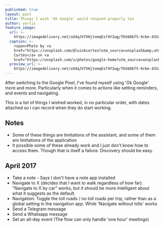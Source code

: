 ```yaml
---
published: true
layout: post
title: Things I wish 'Ok Google' would respond properly too
author: vertis
feature_image:
  url: >-
    https://imagedelivery.net/oX4qJVfXHjtomqEsf4Y2wg/fb568bf5-9cbe-435a-74af-bb6fd1344000/w=800
  caption: >-
    <span>Photo by <a
    href="https://unsplash.com/@luiskcortes?utm_source=unsplash&amp;utm_medium=referral&amp;utm_content=creditCopyText">Luis
    Cortés</a> on <a
    href="https://unsplash.com/s/photos/google-home?utm_source=unsplash&amp;utm_medium=referral&amp;utm_content=creditCopyText">Unsplash</a></span>
  preview_url: >-
    https://imagedelivery.net/oX4qJVfXHjtomqEsf4Y2wg/fb568bf5-9cbe-435a-74af-bb6fd1344000/w=450
---
```



After switching to the Google Pixel, I've found myself using 'Ok Google' more and more. Particularly when it comes to actions like setting reminders, and events and navigating.

This is a list of things I wished worked, in no particular order, with dates attached so I can record when they do start working.

## Notes
  * Some of these things are limitations of the assistant, and some of them are limitations of the application
  * It possible some of these already work and I just don't know how to access them. Though that is itself a failure. Discovery should be easy.

## April 2017
  * Take a note  - Says I don't have a note app installed
  * Navigate to X (decides that I want to walk regardless of how far). "Navigate to X by car" works, but it should be more intelligent about what it suggests as the default.
  * Navigation: Toggle the toll roads / no toll roads per trip, rather than as a global setting in the navigation app. While 'Navigate without tolls' works
  * Send a Telegram message
  * Send a Whatsapp message
  * Set an all-day event (The flow can only handle 'one hour' meetings)
